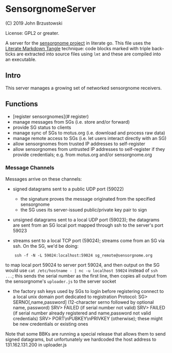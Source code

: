 # SensorgnomeServer #

(C) 2019 John Brzustowski

License: GPL2 or greater.

A server for the [sensorgnome project](https://sensorgnome.org) in literate go.
This file uses the [Literate Markdown Tangle](https://github.com/driusan/lmt) technique:
code blocks marked with triple back-ticks are extracted into source files using `lmt`
and these are compiled into an executable.

## Intro ##
This server manages a growing set of networked sensorgnome receivers.

## Functions ##
- [register sensorgnomes](# register)
- manage messages from SGs (i.e. store and/or forward)
- provide SG status to clients
- manage sync of SGs to motus.org (i.e. download and process raw data)
- manage remote access to SGs (i.e. let users interact directly with an SG)
- allow sensorgnomes from trusted IP addresses to self-register
- allow sensorgnomes from untrusted IP addresses to self-register if they
  provide credentials; e.g. from motus.org and/or sensorgnome.org

### Message Channels ###

Messages arrive on these channels:

- signed datagrams sent to a public UDP port (59022)
   - the signature proves the message originated from the specified sensorgnome
   - the SG uses its server-issued public/private key pair to sign

- unsigned datagrams sent to a local UDP port (59023); the datagrams are sent from
  an SG local port mapped through ssh to the server's port 59023

- streams sent to a local TCP port (59024); streams come from an SG via ssh.
  On the SG, we'd be doing:
```
    ssh -f -N -L 59024:localhost:59024 sg_remote@sensorgnome.org
```
  to map local port 59024 to server port 59024, and then output on the SG would
  use `cat /etc/hostname - | nc -u localhost 59024` instead of `ssh ...`; this
  sends the serial number as the first line, then copies all output from the
  sensorgnome's `uploader.js` to the server socket

- the factory ssh keys used by SGs to login before registering connect to a
  local unix domain port dedicated to registration
  Protocol:
    SG>  SERNO[,name,password] (12-character serno followed by optional name, password)
    SRV> FAILED (if serial number not valid)
    SRV> FAILED (if serial number already registered and name,password not valid credentials)
    SRV> PORT\nPUBKEY\nPRIVKEY (otherwise); these might be new credentials or existing ones

Note that some BBKs are running a special release that allows them to send signed datagrams,
but unfortunately we hardcoded the host address to 131.162.131.200 in uploader.js

